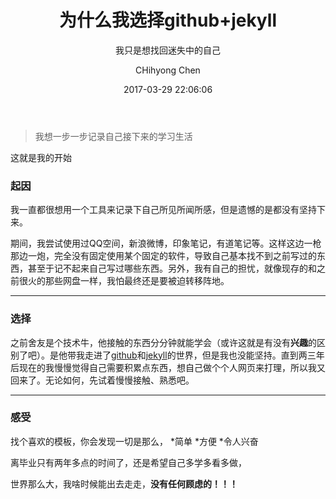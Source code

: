 ﻿---
layout:     post
title:      "为什么我选择github+jekyll"
subtitle:   "我只是想找回迷失中的自己 "
date:       2017-03-29 22:06:06
author:     "CHihyong Chen"
header-img: "img/post-bg-alibaba.jpg"
tags:
    - 随想
---

> 我想一步一步记录自己接下来的学习生活

这就是我的开始

### 起因

我一直都很想用一个工具来记录下自己所见所闻所感，但是遗憾的是都没有坚持下来。

期间，我尝试使用过QQ空间，新浪微博，印象笔记，有道笔记等。这样这边一枪那边一炮，完全没有固定使用某个固定的软件，导致自己基本找不到之前写过的东西，甚至于记不起来自己写过哪些东西。另外，我有自己的担忧，就像现存的和之前很火的那些网盘一样，我怕最终还是要被迫转移阵地。

---

### 选择

之前舍友是个技术牛，他接触的东西分分钟就能学会（或许这就是有没有**兴趣**的区别了吧）。是他带我走进了[github](https://github.com/)和[jekyll](http://jekyll.com.cn/)的世界，但是我也没能坚持。直到两三年后现在的我慢慢觉得自己需要积累点东西，想自己做个个人网页来打理，所以我又回来了。无论如何，先试着慢慢接触、熟悉吧。

---

### 感受
找个喜欢的模板，你会发现一切是那么，
*简单
*方便
*令人兴奋


离毕业只有两年多点的时间了，还是希望自己多学多看多做，

世界那么大，我啥时候能出去走走，**没有任何顾虑的！！！**
